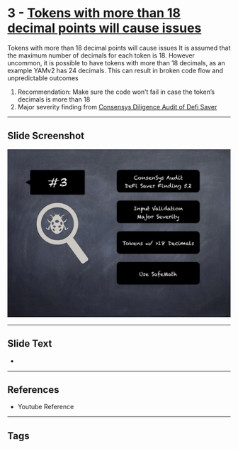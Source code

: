 
# 3 - [Tokens with more than 18 decimal points will cause issues](./Tokens%20with%20more%20than%2018%20decimal%20points%20will%20cause%20issues.md)

Tokens with more than 18 decimal points will cause issues It is assumed that the maximum number of decimals for each token is 18. However uncommon, it is possible to have tokens with more than 18 decimals, as an example YAMv2 has 24 decimals. This can result in broken code flow and unpredictable outcomes


1.  Recommendation: Make sure the code won’t fail in case the token’s decimals is more than 18
2.  Major severity finding from [Consensys Diligence Audit of Defi Saver](https://consensys.net/diligence/audits/2021/03/defi-saver/#tokens-with-more-than-18-decimal-points-will-cause-issues)


___
## Slide Screenshot
![003.png](../../images/7.%20Audit%20Findings%20101/003.png)
___
## Slide Text
- 
___
## References
- Youtube Reference
___
## Tags
